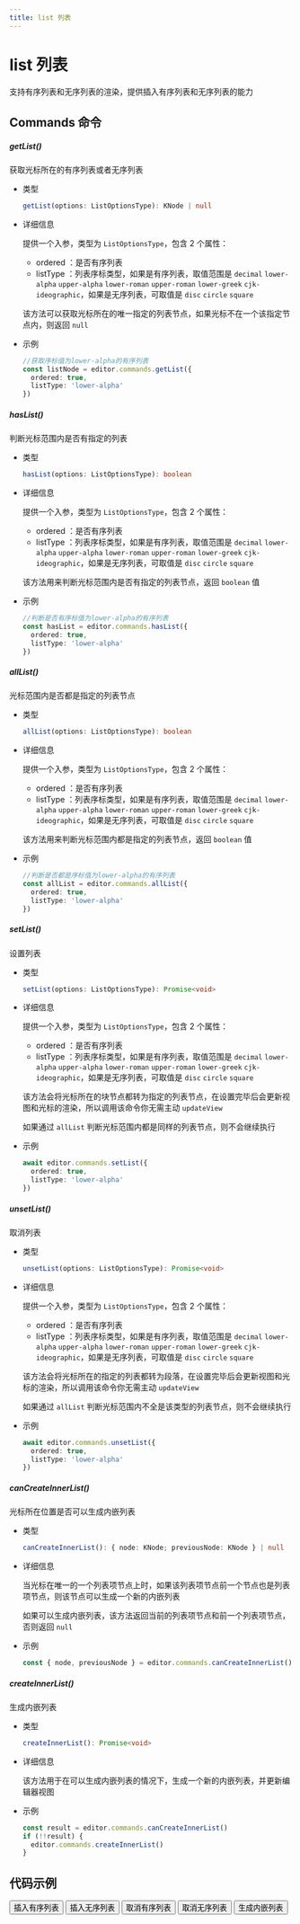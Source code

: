 ```yaml
---
title: list 列表
---
```


# list 列表

支持有序列表和无序列表的渲染，提供插入有序列表和无序列表的能力

## Commands 命令

##### getList()

获取光标所在的有序列表或者无序列表

- 类型

  ```ts
  getList(options: ListOptionsType): KNode | null
  ```

- 详细信息

  提供一个入参，类型为 `ListOptionsType`，包含 2 个属性：

  - ordered <Badge type="danger" text="boolean" />：是否有序列表
  - listType <Badge type="danger" text="OrderedListType | UnorderListType" />：列表序标类型，如果是有序列表，取值范围是 `decimal` `lower-alpha` `upper-alpha` `lower-roman` `upper-roman` `lower-greek` `cjk-ideographic`，如果是无序列表，可取值是 `disc` `circle` `square`

  该方法可以获取光标所在的唯一指定的列表节点，如果光标不在一个该指定节点内，则返回 `null`

- 示例

  ```ts
  //获取序标值为lower-alpha的有序列表
  const listNode = editor.commands.getList({
    ordered: true,
    listType: 'lower-alpha'
  })
  ```

##### hasList()

判断光标范围内是否有指定的列表

- 类型

  ```ts
  hasList(options: ListOptionsType): boolean
  ```

- 详细信息

  提供一个入参，类型为 `ListOptionsType`，包含 2 个属性：

  - ordered <Badge type="danger" text="boolean" />：是否有序列表
  - listType <Badge type="danger" text="OrderedListType | UnorderListType" />：列表序标类型，如果是有序列表，取值范围是 `decimal` `lower-alpha` `upper-alpha` `lower-roman` `upper-roman` `lower-greek` `cjk-ideographic`，如果是无序列表，可取值是 `disc` `circle` `square`

  该方法用来判断光标范围内是否有指定的列表节点，返回 `boolean` 值

- 示例

  ```ts
  //判断是否有序标值为lower-alpha的有序列表
  const hasList = editor.commands.hasList({
    ordered: true,
    listType: 'lower-alpha'
  })
  ```

##### allList()

光标范围内是否都是指定的列表节点

- 类型

  ```ts
  allList(options: ListOptionsType): boolean
  ```

- 详细信息

  提供一个入参，类型为 `ListOptionsType`，包含 2 个属性：

  - ordered <Badge type="danger" text="boolean" />：是否有序列表
  - listType <Badge type="danger" text="OrderedListType | UnorderListType" />：列表序标类型，如果是有序列表，取值范围是 `decimal` `lower-alpha` `upper-alpha` `lower-roman` `upper-roman` `lower-greek` `cjk-ideographic`，如果是无序列表，可取值是 `disc` `circle` `square`

  该方法用来判断光标范围内都是指定的列表节点，返回 `boolean` 值

- 示例

  ```ts
  //判断是否都是序标值为lower-alpha的有序列表
  const allList = editor.commands.allList({
    ordered: true,
    listType: 'lower-alpha'
  })
  ```

##### setList()

设置列表

- 类型

  ```ts
  setList(options: ListOptionsType): Promise<void>
  ```

- 详细信息

  提供一个入参，类型为 `ListOptionsType`，包含 2 个属性：

  - ordered <Badge type="danger" text="boolean" />：是否有序列表
  - listType <Badge type="danger" text="OrderedListType | UnorderListType" />：列表序标类型，如果是有序列表，取值范围是 `decimal` `lower-alpha` `upper-alpha` `lower-roman` `upper-roman` `lower-greek` `cjk-ideographic`，如果是无序列表，可取值是 `disc` `circle` `square`

  该方法会将光标所在的块节点都转为指定的列表节点，在设置完毕后会更新视图和光标的渲染，所以调用该命令你无需主动 `updateView`

  如果通过 `allList` 判断光标范围内都是同样的列表节点，则不会继续执行

- 示例

  ```ts
  await editor.commands.setList({
    ordered: true,
    listType: 'lower-alpha'
  })
  ```

##### unsetList()

取消列表

- 类型

  ```ts
  unsetList(options: ListOptionsType): Promise<void>
  ```

- 详细信息

  提供一个入参，类型为 `ListOptionsType`，包含 2 个属性：

  - ordered <Badge type="danger" text="boolean" />：是否有序列表
  - listType <Badge type="danger" text="OrderedListType | UnorderListType" />：列表序标类型，如果是有序列表，取值范围是 `decimal` `lower-alpha` `upper-alpha` `lower-roman` `upper-roman` `lower-greek` `cjk-ideographic`，如果是无序列表，可取值是 `disc` `circle` `square`

  该方法会将光标所在的指定的列表都转为段落，在设置完毕后会更新视图和光标的渲染，所以调用该命令你无需主动 `updateView`

  如果通过 `allList` 判断光标范围内不全是该类型的列表节点，则不会继续执行

- 示例

  ```ts
  await editor.commands.unsetList({
    ordered: true,
    listType: 'lower-alpha'
  })
  ```

##### canCreateInnerList()

光标所在位置是否可以生成内嵌列表

- 类型

  ```ts
  canCreateInnerList(): { node: KNode; previousNode: KNode } | null
  ```

- 详细信息

  当光标在唯一的一个列表项节点上时，如果该列表项节点前一个节点也是列表项节点，则该节点可以生成一个新的内嵌列表

  如果可以生成内嵌列表，该方法返回当前的列表项节点和前一个列表项节点，否则返回 `null`

- 示例

  ```ts
  const { node, previousNode } = editor.commands.canCreateInnerList()
  ```

##### createInnerList()

生成内嵌列表

- 类型

  ```ts
  createInnerList(): Promise<void>
  ```

- 详细信息

  该方法用于在可以生成内嵌列表的情况下，生成一个新的内嵌列表，并更新编辑器视图

- 示例

  ```ts
  const result = editor.commands.canCreateInnerList()
  if (!!result) {
    editor.commands.createInnerList()
  }
  ```

## 代码示例

<div style="margin:0 0 10px 0">
  <button class="demo-button" @click="editor?.commands.setList({ ordered: true })">插入有序列表</button>
  <button class="demo-button" @click="editor?.commands.setList({ ordered: false })">插入无序列表</button>
  <button class="demo-button" @click="editor?.commands.unsetList({ ordered: true })">取消有序列表</button>
  <button class="demo-button" @click="editor?.commands.unsetList({ ordered: false })">取消无序列表</button>
  <button class="demo-button" @click="editor?.commands.createInnerList()">生成内嵌列表</button>
</div>
<div ref="editorRef" style="width:100%;height:200px;"></div>

<script lang="ts" setup>
  import { useData } from 'vitepress'
  import { onMounted, watch, ref, onBeforeUnmount } from "vue"
  import { Editor } from "../../../lib/kaitify-core.es.js"

  const { isDark } = useData()
  const editorRef = ref<HtmlElement | undefined>()
  const editor = ref<Editor | undefined>()

  onMounted(async ()=>{
    editor.value = await Editor.configure({
      el: editorRef.value,
      value: '我是一段文本，我是一段文本，我是一段文本，我是一段文本，我是一段文本，我是一段文本，我是一段文本，我是一段文本',
      dark: isDark.value,
      placeholder:'请输入正文...'
    })
  })

  onBeforeUnmount(()=>{
    editor.value?.destroy()
  })

  watch(()=>isDark.value,newVal=>{
    if(editor.value){
        editor.value.setDark(isDark.value)
    }
  })
</script>
